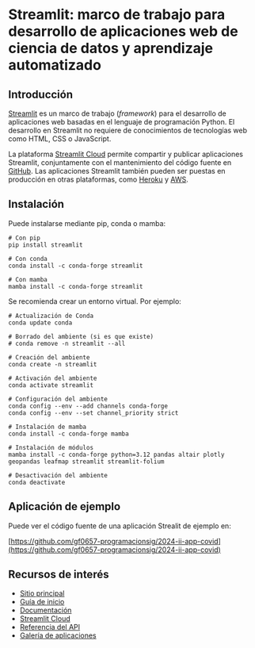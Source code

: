 # Streamlit: marco de trabajo para desarrollo de aplicaciones web de ciencia de datos y aprendizaje automatizado

## Introducción
[Streamlit](https://streamlit.io/) es un marco de trabajo (*framework*) para el desarrollo de aplicaciones web basadas en el lenguaje de programación Python. El desarrollo en Streamlit no requiere de conocimientos de tecnologías web como HTML, CSS o JavaScript.

La plataforma [Streamlit Cloud](https://streamlit.io/cloud) permite compartir y publicar aplicaciones Streamlit, conjuntamente con el mantenimiento del código fuente en [GitHub](https://github.com/). Las aplicaciones Streamlit también pueden ser puestas en producción en otras plataformas, como [Heroku](https://www.heroku.com/) y [AWS](https://aws.amazon.com/).

## Instalación
Puede instalarse mediante pip, conda o mamba:

```shell
# Con pip
pip install streamlit

# Con conda
conda install -c conda-forge streamlit

# Con mamba
mamba install -c conda-forge streamlit
```

Se recomienda crear un entorno virtual. Por ejemplo:

```shell
# Actualización de Conda
conda update conda

# Borrado del ambiente (si es que existe)
# conda remove -n streamlit --all

# Creación del ambiente
conda create -n streamlit

# Activación del ambiente
conda activate streamlit

# Configuración del ambiente
conda config --env --add channels conda-forge
conda config --env --set channel_priority strict

# Instalación de mamba
conda install -c conda-forge mamba

# Instalación de módulos
mamba install -c conda-forge python=3.12 pandas altair plotly geopandas leafmap streamlit streamlit-folium

# Desactivación del ambiente
conda deactivate
```

## Aplicación de ejemplo
Puede ver el código fuente de una aplicación Strealit de ejemplo en:

[https://github.com/gf0657-programacionsig/2024-ii-app-covid](https://github.com/gf0657-programacionsig/2024-ii-app-covid)

## Recursos de interés
- [Sitio principal](https://streamlit.io/)
- [Guía de inicio](https://docs.streamlit.io/library/get-started)
- [Documentación](https://docs.streamlit.io/)
- [Streamlit Cloud](https://streamlit.io/cloud)
- [Referencia del API](https://docs.streamlit.io/library/api-reference)
- [Galería de aplicaciones](https://streamlit.io/gallery)
